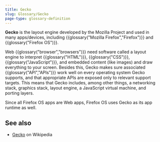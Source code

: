 ```yaml
---
title: Gecko
slug: Glossary/Gecko
page-type: glossary-definition
---
```




**Gecko** is the layout engine developed by the Mozilla Project and used in many apps/devices, including {{glossary("Mozilla Firefox","Firefox")}} and {{glossary("Firefox OS")}}.

Web {{glossary("browser","browsers")}} need software called a layout engine to interpret {{glossary("HTML")}}, {{glossary("CSS")}}, {{glossary("JavaScript")}}, and embedded content (like images) and draw everything to your screen. Besides this, Gecko makes sure associated {{glossary("API","APIs")}} work well on every operating system Gecko supports, and that appropriate APIs are exposed only to relevant support targets. This means that Gecko includes, among other things, a networking stack, graphics stack, layout engine, a JavaScript virtual machine, and porting layers.

Since all Firefox OS apps are Web apps, Firefox OS uses Gecko as its app runtime as well.

## See also

- [Gecko](<https://en.wikipedia.org/wiki/Gecko_(software)>) on Wikipedia
